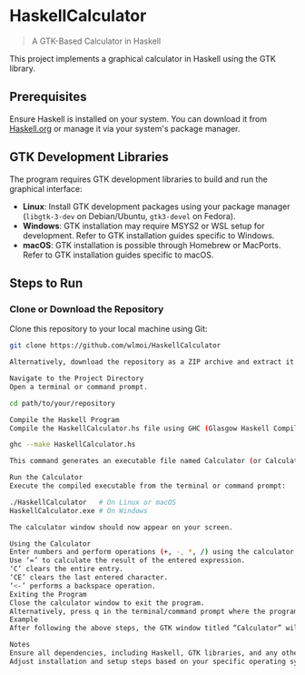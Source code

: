 # HaskellCalculator

> A GTK-Based Calculator in Haskell

This project implements a graphical calculator in Haskell using the GTK library.

## Prerequisites

Ensure Haskell is installed on your system. You can download it from [Haskell.org](https://www.haskell.org/downloads/) or manage it via your system's package manager.

## GTK Development Libraries

The program requires GTK development libraries to build and run the graphical interface:

- **Linux**: Install GTK development packages using your package manager (`libgtk-3-dev` on Debian/Ubuntu, `gtk3-devel` on Fedora).
- **Windows**: GTK installation may require MSYS2 or WSL setup for development. Refer to GTK installation guides specific to Windows.
- **macOS**: GTK installation is possible through Homebrew or MacPorts. Refer to GTK installation guides specific to macOS.

## Steps to Run

### Clone or Download the Repository

Clone this repository to your local machine using Git:

```bash
git clone https://github.com/wlmoi/HaskellCalculator

Alternatively, download the repository as a ZIP archive and extract it to a local folder.

Navigate to the Project Directory
Open a terminal or command prompt.

cd path/to/your/repository

Compile the Haskell Program
Compile the HaskellCalculator.hs file using GHC (Glasgow Haskell Compiler):

ghc --make HaskellCalculator.hs

This command generates an executable file named Calculator (or Calculator.exe on Windows) in the same directory.

Run the Calculator
Execute the compiled executable from the terminal or command prompt:

./HaskellCalculator   # On Linux or macOS
HaskellCalculator.exe # On Windows

The calculator window should now appear on your screen.

Using the Calculator
Enter numbers and perform operations (+, -, *, /) using the calculator buttons.
Use ‘=’ to calculate the result of the entered expression.
‘C’ clears the entire entry.
‘CE’ clears the last entered character.
‘<-’ performs a backspace operation.
Exiting the Program
Close the calculator window to exit the program.
Alternatively, press q in the terminal/command prompt where the program is running to terminate it.
Example
After following the above steps, the GTK window titled “Calculator” will open. Use the calculator interface to perform calculations and observe the results. Follow on-screen prompts and error messages for correct usage.

Notes
Ensure all dependencies, including Haskell, GTK libraries, and any other required packages, are correctly installed before compiling and running the program.
Adjust installation and setup steps based on your specific operating system and development environment.
